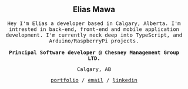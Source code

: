 <div align="center">
<h2>
	Elias Mawa
</h2>
	
<samp>
Hey I'm Elias a developer based in Calgary, Alberta. I'm intrested in back-end, front-end and mobile application development. I'm currently neck deep into TypeScript, and Arduino/RaspberryPi projects.

<br/>
<br/>
	
<strong>
	Principal Software developer @ Chesney Management Group LTD.
</strong>
	
<br/>
	
Calgary, AB
	
<a href="https://emawa.io">portfolio</a> / <a href="mailto:elias@emawa.io">email</a> / <a href="https://www.linkedin.com/in/emawa/">linkedin</a>
</samp>
</div>

